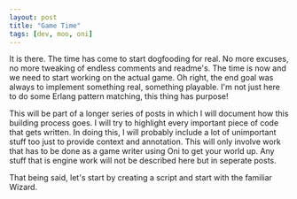 ```yaml
---
layout: post
title: "Game Time"
tags: [dev, moo, oni]
---
```

It is there. The time has come to start dogfooding for real. No more excuses, no more tweaking of endless comments and readme's. The time is now and we need to start working on the actual game. Oh right, the end goal was always to implement something real, something playable. I'm not just here to do some Erlang pattern matching, this thing has purpose!

This will be part of a longer series of posts in which I will document how this building process goes. I will try to highlight every important piece of code that gets written. In doing this, I will probably include a lot of unimportant stuff too just to provide context and annotation. This will only involve work that has to be done as a game writer using Oni to get your world up. Any stuff that is engine work will not be described here but in seperate posts.

That being said, let's start by creating a script and start with the familiar Wizard.